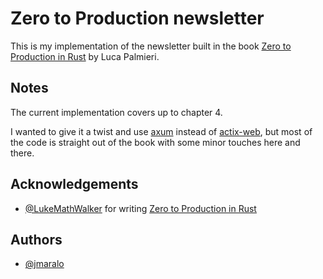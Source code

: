 # Zero to Production newsletter

This is my implementation of the newsletter built in the book [Zero to Production in Rust](https://www.zero2prod.com/index.html) by Luca Palmieri.

## Notes

The current implementation covers up to chapter 4.

I wanted to give it a twist and use [axum](https://docs.rs/axum/latest/axum/) instead of [actix-web](https://docs.rs/actix-web/latest/actix_web/), but most of the code is straight out of the book with some minor touches here and there.

## Acknowledgements

- [@LukeMathWalker](https://github.com/LukeMathWalker) for writing [Zero to Production in Rust](https://www.zero2prod.com/index.html)

## Authors

- [@jmaralo](https://www.github.com/jmaralo)
